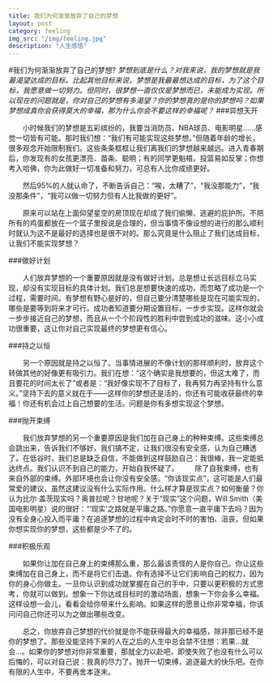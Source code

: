 ```yaml
---
title: 我们为何渐渐放弃了自己的梦想
layout: post
category: feeling
img_src: "/img/feeling.jpg"
description: "人生感悟"
---
```

#我们为何渐渐放弃了自己的梦想?
*梦想到底是什么？对我来说，我的梦想就是我最渴望达成的目标。比起其他目标来说，梦想是我最最想达成的目标，为了这个目标，我愿意做一切努力。但同时，很梦想一直仅仅是梦想而已，未能成为实现。所以现在的问题就是，你对自己的梦想有多渴望？你的梦想真的是你的梦想吗？如果梦想成真你会获得莫大的幸福，那为什么你会不要这样的幸福呢？*
###异想天开

　　小时候我们的梦想是五彩缤纷的，我要当消防员、NBA球员、电影明星……感觉一切皆有可能。那时我们想：“我们有可能实现这些梦想。”但随着年龄的增长，很多观念开始限制我们。这些条条框框让我们离我们的梦想越来越远。进入青春期后，你发现有的女孩更漂亮、苗条、聪明；有的同学更魁梧，投篮易如反掌；你想考入哈佛，你为此做好一切准备和努力，可总有人比你成绩更好。

　　然后95%的人就认命了，不断告诉自己：“唉，太糟了”，“我没那能力”，“我没那条件”，“我可以做一切努力但有人比我做的更好”。

　　原来可以站在上面仰望星空的房顶现在却成了我们偷懒、逃避的庇护所。不把所有的鸡蛋都放在一个篮子里按说是合理的，但当事情不像设想的进行的那么顺利时就认为这不是最好的选择也是很不对的。那么究竟是什么阻止了我们达成目标，让我们不能实现梦想？

###做好计划

　　人们放弃梦想的一个重要原因就是没有做好计划。总是想让长远目标立马实现，却没有实现目标的具体计划。我们总是想要快速的成功，而忽略了成功是一个过程，需要时间。有梦想有野心是好的，但自己要分清楚哪些是现在可能实现的，哪些是要等到将来才可行。成功者知道要分期设置目标，一步步实现。这样你就会一步步接近自己的梦想，而且从一个个阶段性的胜利中尝到成功的滋味。这小小成功很重要，这让你对自己实现最终的梦想更有信心。

###持之以恒

　　另一个原因就是持之以恒了。当事情进展的不像计划的那样顺利时，放弃这个转做其他的好像更有吸引力。我们在想：“这个确实是我想要的，但这太难了，而且要花的时间太长了”或者是：“我好像实现不了目标了，我再努力再坚持有什么意义。”坚持下去的意义就在于——这样你的梦想还是活的，你还有可能收获最终的幸福！你还有机会过上自己想要的生活。问题是你有多想实现这个梦想。

###抛开束缚

　　我们放弃梦想的另一个重要原因是我们加在自己身上的种种束缚。这些束缚总会跳出来，告诉我们不够好，我们搞不定，让我们很没有安全感，认为自己糟透了。在低谷时，我们总是缺乏自信，不能做到这样鼓励自己：我很棒，我一定能抵达终点。我们认识不到自己的能力，开始自我怀疑了。
　　除了自我束缚，也有来自外部的束缚。外部环境也会让你没有安全感。“你该现实点”，这可能是人们最常爱的建议，虽然这建议没有什么实际作用。什么样才算是现实点？如何衡量？你认为比尔·盖茨现实吗？奥普拉呢？甘地呢？关于“现实”这个问题，Will Smith（美国电影明星）说的很好：“‘现实’之路就是平庸之路。”你愿意一直平庸下去吗？因为没有全身心投入而平庸？在追逐梦想的过程中肯定会时不时的害怕、沮丧，但如果你想实现你的梦想，这些都是少不了的。

###积极乐观

　　如果你让加在自己身上的束缚那么重，那么最该责怪的人是你自己。你让这些束缚加在自己身上，而不是将它们击退。你有选择不让它们影响自己的权力，因为你的身心你做主。一旦你认识到成功就掌握在自己的手中，只要以更积极的方式思考，你就可以做到。想象一下你达成目标时的激动场面，想象一下你会多么幸福。这样设想一会儿，看看会给你带来什么影响。如果这样的愿景让你非常幸福，你该问问自己你还可以为之做出哪些改变。

　　总之，你放弃自己梦想的代价就是你不能获得最大的幸福感，除非那已经不是你的梦想了。那些没能坚持下来的人在之后的人生中总会禁不住想：若果…就会…。如果你的梦想对你非常重要，那就全力以赴吧，即使失败了也没有什么可以后悔的，可以对自己说：我真的尽力了。抛开一切束缚，追逐最大的快乐吧。在你有限的人生中，不要再舍本逐末。